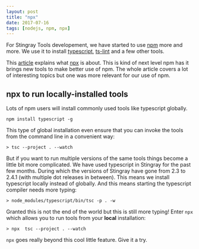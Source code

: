 ```yaml
---
layout: post
title: "npx"
date: 2017-07-16
tags: [nodejs, npm, npx]
---
```


For Stingray Tools developement, we have started to use [npm](https://www.npmjs.com/) more and more. We use it to install [typescript](https://www.typescriptlang.org/), [ts-lint](https://palantir.github.io/tslint/) and a few other tools.

This [article](https://medium.com/@maybekatz/introducing-npx-an-npm-package-runner-55f7d4bd282b) explains what [npx](https://www.npmjs.com/package/npx) is about. This is kind of next level npm has it brings new tools to make better use of npm. The whole article covers a lot of interesting topics but one was more relevant for our use of npm.

## npx to run locally-installed tools

Lots of npm users will install commonly used tools like typescript globally.

```
npm install typescript -g
```

This type of global installation even ensure that you can invoke the tools from the command line in a convenient way:

```
> tsc --project . --watch
```

But if you want to run multiple versions of the same tools things become a little bit more complicated. We have used typescript in Stingray for the past few months. During which the versions of Stingray have gone from 2.3 to 2.4.1 (with multiple dot releases in between). This means we install typescript locally instead of globally. And this means starting the typescript compiler needs more typing:

```
> node_modules/typescript/bin/tsc -p . -w 
```

Granted this is not the end of the world but this is still more typing! Enter `npx` which allows you to run tools from your **local** installation:

```
> npx  tsc --project . --watch
```

`npx` goes really beyond this cool little feature. Give it a try.

